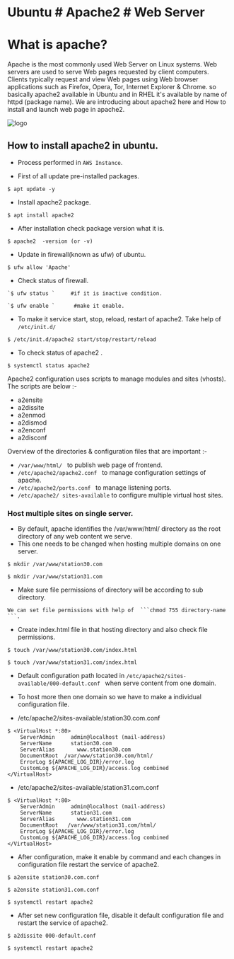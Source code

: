 # Ubuntu # Apache2 # Web Server

# What is apache?

 Apache is the most commonly used Web Server on Linux systems. Web servers are used to serve Web pages requested by client computers. Clients typically request and view Web pages using Web browser applications such as Firefox, Opera, Tor, Internet Explorer & Chrome.
so basically apache2 available in Ubuntu and in RHEL it's available by name of httpd (package name).
			We are introducing about apache2 here and How to install and launch web page in apache2.

![logo](https://)

## How to install apache2 in ubuntu.

- Process performed in `AWS Instance`. 

- First of all update pre-installed packages.

```console
$ apt update -y
```
- Install apache2 package.

```console
$ apt install apache2
```
- After installation check package version what it is.

```console
$ apache2  -version (or -v)
```
- Update in firewall(known as ufw) of ubuntu.
```console
$ ufw allow 'Apache'
```
- Check status of firewall.

```console
`$ ufw status `     #if it is inactive condition.

`$ ufw enable `      #make it enable.
```
- To make it service start, stop, reload, restart of apache2. Take help of  `/etc/init.d/`

```console
$ /etc/init.d/apache2 start/stop/restart/reload 

```
- To check status of apache2 .
```console
$ systemctl status apache2
```
 Apache2 configuration uses scripts to manage modules and sites (vhosts). The scripts are below :-

- a2ensite
- a2dissite
- a2enmod
- a2dismod
- a2enconf
- a2disconf

 Overview of the directories & configuration files that are important :-

- `/var/www/html/ `   to publish web page of frontend.
- `/etc/apache2/apache2.conf ` to manage configuration settings of apache.
- `/etc/apache2/ports.conf `  to manage listening ports.
- `/etc/apache2/ sites-available`  to configure multiple virtual host sites.

 ### Host multiple sites on single server.

- By default, apache identifies the /var/www/html/ directory as the root directory of any web content we serve. 
- This one needs to be changed when hosting multiple domains on one server.

```console
$ mkdir /var/www/station30.com

$ mkdir /var/www/station31.com
```
- Make sure file permissions of directory will be according to sub directory.

```
We can set file permissions with help of  ```chmod 755 directory-name ```.
````
- Create index.html file in that hosting directory and also check file permissions.

```console
$ touch /var/www/station30.com/index.html

$ touch /var/www/station31.com/index.html 
```
- Default configuration path located in `/etc/apache2/sites-available/000-default.conf ` when serve content from one domain.

- To host more then one domain so we have to make a individual configuration file.

- /etc/apache2/sites-available/station30.com.conf
```console
$ <VirtualHost *:80>             
    ServerAdmin     admin@localhost (mail-address)
    ServerName      station30.com
    ServerAlias       www.station30.com   
    DocumentRoot  /var/www/station30.com/html/
    ErrorLog ${APACHE_LOG_DIR}/error.log
    CustomLog ${APACHE_LOG_DIR}/access.log combined
</VirtualHost>
```
- /etc/apache2/sites-available/station31.com.conf

```console
$ <VirtualHost *:80>             
    ServerAdmin     admin@localhost (mail-address)
    ServerName      station31.com
    ServerAlias       www.station31.com   
    DocumentRoot   /var/www/station31.com/html/
    ErrorLog ${APACHE_LOG_DIR}/error.log
    CustomLog ${APACHE_LOG_DIR}/access.log combined
</VirtualHost>
```
- After configuration, make it enable by command and each changes in configuration file restart the service of apache2.
 
```console
$ a2ensite station30.com.conf

$ a2ensite station31.com.conf

$ systemctl restart apache2
```
- After set new configuration file, disable it default configuration file and restart the service of apache2.

```console
$ a2dissite 000-default.conf

$ systemctl restart apache2
```







